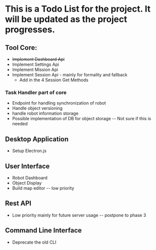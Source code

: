 ﻿# This is a Todo List for the project. It will be updated as the project progresses.

## Tool Core:
- ~~Implement Dashboard Api~~
- Implement Settings Api
- Implement Mission Api 
- Implement Session Api - mainly for formality and fallback 
    - Add in the 4 Session Get Methods

### Task Handler part of core
- Endpoint for handling synchronization of robot
- Handle object versioning 
- handle robot information storage
- Possible implementation of DB for object storage -- Not sure if this is needed

## Desktop Application
- Setup Electron.js

## User Interface
- Robot Dashboard
- Object Display
- Build map editor -- low priority

## Rest API
- Low priority mainly for future server usage -- postpone to phase 3


## Command Line Interface
- Deprecate the old CLI
